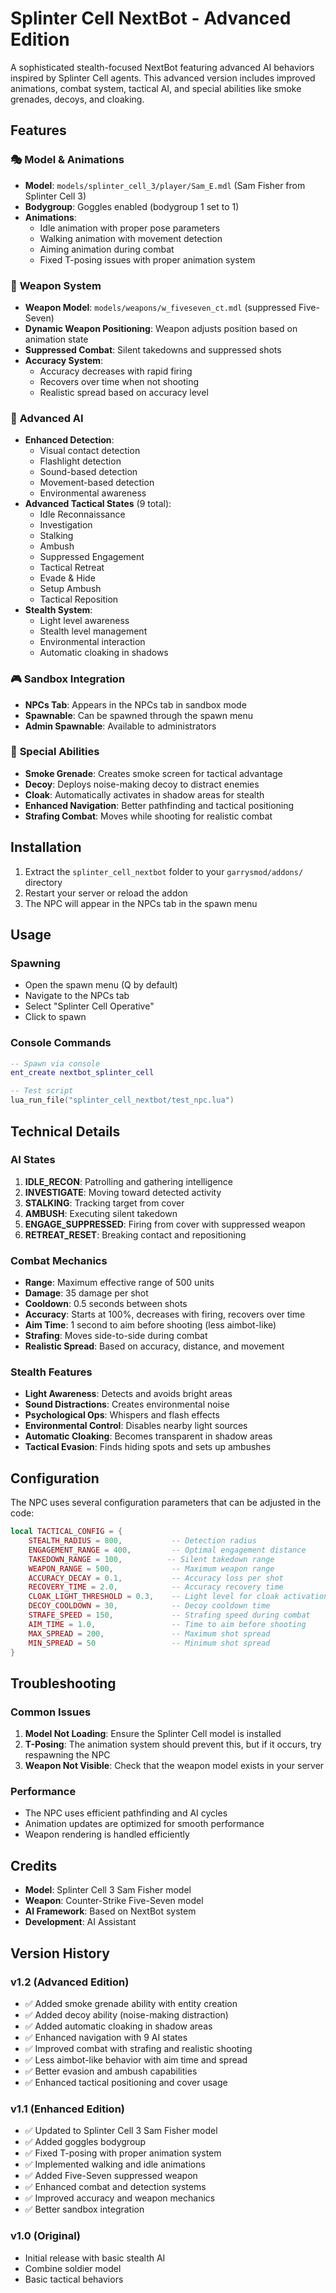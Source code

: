# Splinter Cell NextBot - Advanced Edition

A sophisticated stealth-focused NextBot featuring advanced AI behaviors inspired by Splinter Cell agents. This advanced version includes improved animations, combat system, tactical AI, and special abilities like smoke grenades, decoys, and cloaking.

## Features

### 🎭 **Model & Animations**
- **Model**: `models/splinter_cell_3/player/Sam_E.mdl` (Sam Fisher from Splinter Cell 3)
- **Bodygroup**: Goggles enabled (bodygroup 1 set to 1)
- **Animations**: 
  - Idle animation with proper pose parameters
  - Walking animation with movement detection
  - Aiming animation during combat
  - Fixed T-posing issues with proper animation system

### 🔫 **Weapon System**
- **Weapon Model**: `models/weapons/w_fiveseven_ct.mdl` (suppressed Five-Seven)
- **Dynamic Weapon Positioning**: Weapon adjusts position based on animation state
- **Suppressed Combat**: Silent takedowns and suppressed shots
- **Accuracy System**: 
  - Accuracy decreases with rapid firing
  - Recovers over time when not shooting
  - Realistic spread based on accuracy level

### 🧠 **Advanced AI**
- **Enhanced Detection**: 
  - Visual contact detection
  - Flashlight detection
  - Sound-based detection
  - Movement-based detection
  - Environmental awareness
- **Advanced Tactical States** (9 total):
  - Idle Reconnaissance
  - Investigation
  - Stalking
  - Ambush
  - Suppressed Engagement
  - Tactical Retreat
  - Evade & Hide
  - Setup Ambush
  - Tactical Reposition
- **Stealth System**: 
  - Light level awareness
  - Stealth level management
  - Environmental interaction
  - Automatic cloaking in shadows

### 🎮 **Sandbox Integration**
- **NPCs Tab**: Appears in the NPCs tab in sandbox mode
- **Spawnable**: Can be spawned through the spawn menu
- **Admin Spawnable**: Available to administrators

### 🎯 **Special Abilities**
- **Smoke Grenade**: Creates smoke screen for tactical advantage
- **Decoy**: Deploys noise-making decoy to distract enemies
- **Cloak**: Automatically activates in shadow areas for stealth
- **Enhanced Navigation**: Better pathfinding and tactical positioning
- **Strafing Combat**: Moves while shooting for realistic combat

## Installation

1. Extract the `splinter_cell_nextbot` folder to your `garrysmod/addons/` directory
2. Restart your server or reload the addon
3. The NPC will appear in the NPCs tab in the spawn menu

## Usage

### Spawning
- Open the spawn menu (Q by default)
- Navigate to the NPCs tab
- Select "Splinter Cell Operative"
- Click to spawn

### Console Commands
```lua
-- Spawn via console
ent_create nextbot_splinter_cell

-- Test script
lua_run_file("splinter_cell_nextbot/test_npc.lua")
```

## Technical Details

### AI States
1. **IDLE_RECON**: Patrolling and gathering intelligence
2. **INVESTIGATE**: Moving toward detected activity
3. **STALKING**: Tracking target from cover
4. **AMBUSH**: Executing silent takedown
5. **ENGAGE_SUPPRESSED**: Firing from cover with suppressed weapon
6. **RETREAT_RESET**: Breaking contact and repositioning

### Combat Mechanics
- **Range**: Maximum effective range of 500 units
- **Damage**: 35 damage per shot
- **Cooldown**: 0.5 seconds between shots
- **Accuracy**: Starts at 100%, decreases with firing, recovers over time
- **Aim Time**: 1 second to aim before shooting (less aimbot-like)
- **Strafing**: Moves side-to-side during combat
- **Realistic Spread**: Based on accuracy, distance, and movement

### Stealth Features
- **Light Awareness**: Detects and avoids bright areas
- **Sound Distractions**: Creates environmental noise
- **Psychological Ops**: Whispers and flash effects
- **Environmental Control**: Disables nearby light sources
- **Automatic Cloaking**: Becomes transparent in shadow areas
- **Tactical Evasion**: Finds hiding spots and sets up ambushes

## Configuration

The NPC uses several configuration parameters that can be adjusted in the code:

```lua
local TACTICAL_CONFIG = {
    STEALTH_RADIUS = 800,           -- Detection radius
    ENGAGEMENT_RANGE = 400,         -- Optimal engagement distance
    TAKEDOWN_RANGE = 100,          -- Silent takedown range
    WEAPON_RANGE = 500,             -- Maximum weapon range
    ACCURACY_DECAY = 0.1,           -- Accuracy loss per shot
    RECOVERY_TIME = 2.0,            -- Accuracy recovery time
    CLOAK_LIGHT_THRESHOLD = 0.3,    -- Light level for cloak activation
    DECOY_COOLDOWN = 30,            -- Decoy cooldown time
    STRAFE_SPEED = 150,             -- Strafing speed during combat
    AIM_TIME = 1.0,                 -- Time to aim before shooting
    MAX_SPREAD = 200,               -- Maximum shot spread
    MIN_SPREAD = 50                 -- Minimum shot spread
}
```

## Troubleshooting

### Common Issues
1. **Model Not Loading**: Ensure the Splinter Cell model is installed
2. **T-Posing**: The animation system should prevent this, but if it occurs, try respawning the NPC
3. **Weapon Not Visible**: Check that the weapon model exists in your server

### Performance
- The NPC uses efficient pathfinding and AI cycles
- Animation updates are optimized for smooth performance
- Weapon rendering is handled efficiently

## Credits

- **Model**: Splinter Cell 3 Sam Fisher model
- **Weapon**: Counter-Strike Five-Seven model
- **AI Framework**: Based on NextBot system
- **Development**: AI Assistant

## Version History

### v1.2 (Advanced Edition)
- ✅ Added smoke grenade ability with entity creation
- ✅ Added decoy ability (noise-making distraction)
- ✅ Added automatic cloaking in shadow areas
- ✅ Enhanced navigation with 9 AI states
- ✅ Improved combat with strafing and realistic shooting
- ✅ Less aimbot-like behavior with aim time and spread
- ✅ Better evasion and ambush capabilities
- ✅ Enhanced tactical positioning and cover usage

### v1.1 (Enhanced Edition)
- ✅ Updated to Splinter Cell 3 Sam Fisher model
- ✅ Added goggles bodygroup
- ✅ Fixed T-posing with proper animation system
- ✅ Implemented walking and idle animations
- ✅ Added Five-Seven suppressed weapon
- ✅ Enhanced combat and detection systems
- ✅ Improved accuracy and weapon mechanics
- ✅ Better sandbox integration

### v1.0 (Original)
- Initial release with basic stealth AI
- Combine soldier model
- Basic tactical behaviors